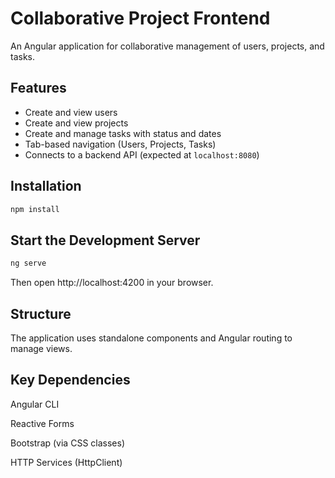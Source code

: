 # Collaborative Project Frontend

An Angular application for collaborative management of users, projects, and tasks.

## Features

- Create and view users
- Create and view projects
- Create and manage tasks with status and dates
- Tab-based navigation (Users, Projects, Tasks)
- Connects to a backend API (expected at `localhost:8080`)

## Installation

```bash
npm install
```
## Start the Development Server

```bash
ng serve
```
Then open http://localhost:4200 in your browser.

## Structure

The application uses standalone components and Angular routing to manage views.

## Key Dependencies

Angular CLI

Reactive Forms

Bootstrap (via CSS classes)

HTTP Services (HttpClient)



